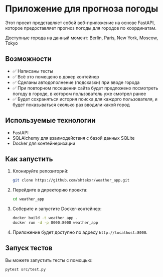 # Приложение для прогноза погоды

Этот проект представляет собой веб-приложение на основе FastAPI, которое предоставляет прогноз погоды для городов по координатам.

Доступные города на данный момент: Berlin, Paris, New York, Moscow, Tokyo


## Возможности

- ✅ Написаны тесты
- ✅ Всё это помещено в докер контейнер
- ✅ Сделаны автодополнение (подсказки) при вводе города
- ✅ При повторном посещении сайта будет предложено посмотреть погоду в городе, в котором пользователь уже смотрел ранее
- ✅ Будет сохраняться история поиска для каждого пользователя, и будет показываться сколько раз вводили какой город

## Используемые технологии

- FastAPI
- SQLAlchemy для взаимодействия с базой данных SQLite
- Docker для контейнеризации

## Как запустить

1. Клонируйте репозиторий:
    ```sh
    git clone https://github.com/shtekxr/weather_app.git
    ```

2. Перейдите в директорию проекта:
    ```sh
    cd weather_app
    ```

3. Соберите и запустите Docker-контейнер:
    ```sh
    docker build -t weather_app .
    docker run -d -p 8000:8000 weather_app
    ```

4. Приложение будет доступно по адресу `http://localhost:8000`.

## Запуск тестов

Вы можете запустить тесты с помощью:
```sh
pytest src/test.py
